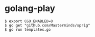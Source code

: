 # golang-play
```
$ export CGO_ENABLED=0
$ go get "github.com/Masterminds/sprig"
$ go run templates.go
```
